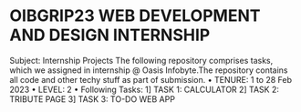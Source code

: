 # OIBGRIP23 WEB DEVELOPMENT AND DESIGN INTERNSHIP
Subject: Internship Projects
The following repository comprises tasks, which we assigned in internship @ Oasis Infobyte.The repository contains all code and other techy stuff as part of submission.
•	TENURE: 1 to 28 Feb 2023
•	LEVEL: 2
•	Following Tasks:
                 1] TASK 1: CALCULATOR
                 2] TASK 2: TRIBUTE PAGE
                 3] TASK 3: TO-DO WEB APP

